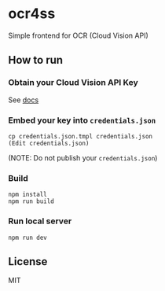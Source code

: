 # ocr4ss

Simple frontend for OCR (Cloud Vision API)

## How to run

### Obtain your Cloud Vision API Key

See [docs](https://cloud.google.com/vision/docs/auth)

### Embed your key into `credentials.json`

```
cp credentials.json.tmpl credentials.json
(Edit credentials.json)
```

(NOTE: Do not publish your `credentials.json`)

### Build

```
npm install
npm run build
```

### Run local server

```
npm run dev
```

## License

MIT
